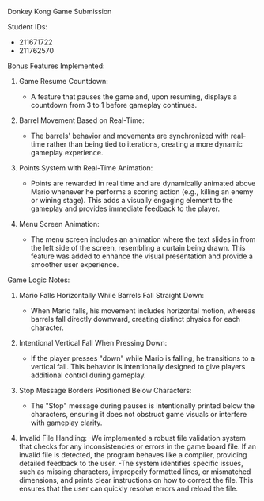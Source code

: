 
Donkey Kong Game Submission

Student IDs:
- 211671722
- 211762570

Bonus Features Implemented:
1. Game Resume Countdown:
   - A feature that pauses the game and, upon resuming, displays a countdown from 3 to 1 before gameplay continues.

2. Barrel Movement Based on Real-Time:
   - The barrels' behavior and movements are synchronized with real-time rather than being tied to iterations, creating a more dynamic gameplay experience.

3. Points System with Real-Time Animation:
   - Points are rewarded in real time and are dynamically animated above Mario whenever he performs a scoring action (e.g., killing an enemy or wining stage). This adds a visually engaging element to the gameplay and provides immediate feedback to the player.

4. Menu Screen Animation:
   - The menu screen includes an animation where the text slides in from the left side of the screen, resembling a curtain being drawn. This feature was added to enhance the visual presentation and provide a smoother user experience.


Game Logic Notes:
1. Mario Falls Horizontally While Barrels Fall Straight Down:
   - When Mario falls, his movement includes horizontal motion, whereas barrels fall directly downward, creating distinct physics for each character.

2. Intentional Vertical Fall When Pressing Down:
   - If the player presses "down" while Mario is falling, he transitions to a vertical fall. This behavior is intentionally designed to give players additional control during gameplay.

3. Stop Message Borders Positioned Below Characters:
   - The "Stop" message during pauses is intentionally printed below the characters, ensuring it does not obstruct game visuals or interfere with gameplay clarity.
  
4. Invalid File Handling:
   -We implemented a robust file validation system that checks for any inconsistencies or errors in the game board file. If an invalid file is detected, the program behaves like a compiler, providing detailed feedback to the user.
   -The system identifies specific issues, such as missing characters, improperly formatted lines, or mismatched dimensions, and prints clear instructions on how to correct the file. This ensures that the user can quickly resolve errors and reload the file.


